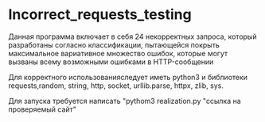 # Incorrect_requests_testing

Данная программа включает в себя 24 некорректных запроса, который разработаны согласно классификации, пытающейся покрыть максимальное
вариативное множество ошибок, которые могут вызваны всему возможными ошибками в HTTP-сообщении

Для корректного использованияследует иметь python3 и библиотеки requests,random, string, http, socket, urllib.parse, httpx, zlib, sys.

Для запуска требуется написать "pythom3 realization.py "ссылка на проверяемый сайт"
